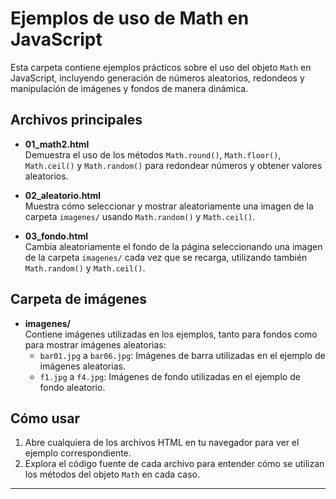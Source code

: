 # Ejemplos de uso de Math en JavaScript

Esta carpeta contiene ejemplos prácticos sobre el uso del objeto `Math` en JavaScript, incluyendo generación de números aleatorios, redondeos y manipulación de imágenes y fondos de manera dinámica.

## Archivos principales

- **01_math2.html**  
  Demuestra el uso de los métodos `Math.round()`, `Math.floor()`, `Math.ceil()` y `Math.random()` para redondear números y obtener valores aleatorios.

- **02_aleatorio.html**  
  Muestra cómo seleccionar y mostrar aleatoriamente una imagen de la carpeta `imagenes/` usando `Math.random()` y `Math.ceil()`.

- **03_fondo.html**  
  Cambia aleatoriamente el fondo de la página seleccionando una imagen de la carpeta `imagenes/` cada vez que se recarga, utilizando también `Math.random()` y `Math.ceil()`.

## Carpeta de imágenes

- **imagenes/**  
  Contiene imágenes utilizadas en los ejemplos, tanto para fondos como para mostrar imágenes aleatorias:
  - `bar01.jpg` a `bar06.jpg`: Imágenes de barra utilizadas en el ejemplo de imágenes aleatorias.
  - `f1.jpg` a `f4.jpg`: Imágenes de fondo utilizadas en el ejemplo de fondo aleatorio.

## Cómo usar

1. Abre cualquiera de los archivos HTML en tu navegador para ver el ejemplo correspondiente.
2. Explora el código fuente de cada archivo para entender cómo se utilizan los métodos del objeto `Math` en cada caso.

---